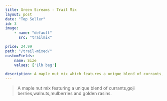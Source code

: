 ```yaml
---
title: Green Screams - Trail Mix
layout: post
date: "Top Seller"
id: 3
image:
    - name: "default"
      src: "trailmix"  

price: 24.99
path: "/trail-mixed/"
customFields:
    name: Size  
    values: ['1lb bag']

description: A maple nut mix which features a unique blend of currants,goji berries,walnuts,mulberries and golden rasins.
---
```


> A maple nut mix featuring a unique blend of currants,goji berries,walnuts,mulberries and golden rasins.
